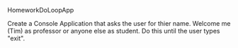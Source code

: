HomeworkDoLoopApp


Create a Console Application that asks the user for thier name.
Welcome me (Tim) as professor or anyone else as student.
Do this until the user types "exit".
